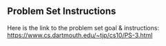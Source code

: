 ## Problem Set Instructions
Here is the link to the problem set goal & instructions: https://www.cs.dartmouth.edu/~tjp/cs10/PS-3.html
